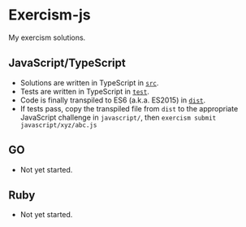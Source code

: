 # Exercism-js

My exercism solutions.  

## JavaScript/TypeScript
- Solutions are written in TypeScript in [`src`](typescript/src).
- Tests are written in TypeScript in [`test`](typescript/test).
- Code is finally transpiled to ES6 (a.k.a. ES2015) in [`dist`](typescript/dist).
- If tests pass, copy the transpiled file from `dist` to the appropriate JavaScript challenge in `javascript/`, then `exercism submit javascript/xyz/abc.js`

## GO
- Not yet started.

## Ruby
- Not yet started.
